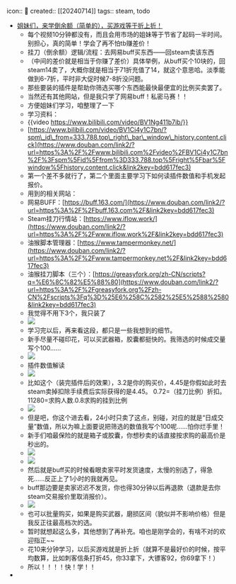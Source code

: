icon:: 📝
created:: [[20240714]]
tags:: steam, todo

- [姐妹们，来学倒余额（简单的），买游戏等于折上折！](https://www.douban.com/note/857073352)
  - 每个视频10分钟都没有，而且会用市场的姐妹等于节省了起码一半时间。别担心，真的简单！学会了再不怕tb赚差价！
  - 挂刀（倒余额）逻辑/流程：去网易buff买东西——回steam卖该东西
  - （中间的差价就是相当于你赚了差价）具体举例，从buff买个10块的，回steam14卖了，大概你就是相当于71折充值了14，就这个意思哈。淡季能做到6-7折，平时非大促时候7-8折没问题。
  - 那些要装的插件是帮助你筛选买哪个东西能最快最便宜的比例买卖罢了。
  - 当然还有其他网站，但是我只学了网易buff！私密马赛！！
  - 方便姐妹们学习，咱整理了一下
  - 学习资料：
  - {{video https://www.bilibili.com/video/BV1Ng411b7ib/}}
  - [https://www.bilibili.com/video/BV1Ci4y1C7bn/?spm\_id\_from=333.788.top\_right\_bar\_window\_history.content.click](https://www.douban.com/link2/?url=https%3A%2F%2Fwww.bilibili.com%2Fvideo%2FBV1Ci4y1C7bn%2F%3Fspm%5Fid%5Ffrom%3D333.788.top%5Fright%5Fbar%5Fwindow%5Fhistory.content.click&link2key=bdd617fec3)
  - 第一个差不多就行了，第二个里面主要学习下如何读插件数值和手机发起报价。
  - 用到的相关网站：
  - 网易BUFF：[https://buff.163.com/](https://www.douban.com/link2/?url=https%3A%2F%2Fbuff.163.com%2F&link2key=bdd617fec3)
  - Steam挂刀行情站：[https://www.iflow.work/](https://www.douban.com/link2/?url=https%3A%2F%2Fwww.iflow.work%2F&link2key=bdd617fec3)
  - 油猴脚本管理器：[https://www.tampermonkey.net/](https://www.douban.com/link2/?url=https%3A%2F%2Fwww.tampermonkey.net%2F&link2key=bdd617fec3)
  - 油猴挂刀脚本（三个）：[https://greasyfork.org/zh-CN/scripts?q=%E6%8C%82%E5%88%80](https://www.douban.com/link2/?url=https%3A%2F%2Fgreasyfork.org%2Fzh-CN%2Fscripts%3Fq%3D%25E6%258C%2582%25E5%2588%2580&link2key=bdd617fec3)
  - 我觉得不用下3个，我只装了
  - ![](https://img9.doubanio.com/view/note/l/public/p96297864.jpg)
  - 学习完以后，再来看这段，都只是一些我想到的细节。
  - 新手尽量不碰印花，可以买武器箱，胶囊都挺快的。我筛选的时候成交量写个100……
  - ![](https://img1.doubanio.com/view/note/l/public/p96297960.jpg)
  - 插件数值解读
  - ![](https://img9.doubanio.com/view/note/l/public/p96298015.jpg)
  - 比如这个（装完插件后的效果），3.2是你的购买价，4.45是你假如此时去steam卖掉扣除手续费后实际获得的是4.45。 0.72=（挂刀比例）折扣。11280=求购人数.0.8求购的挂到比例
  - ![](https://img1.doubanio.com/view/note/l/public/p96298639.jpg)
  - 但是吧，你这个进去看，24小时只卖了这点，别碰，对应的就是“日成交量”数值，所以为嘛上面要说把筛选的数值我写个100呢……怕你烂手里！
  - 新手们咱最保险的就是箱子或胶囊，你想秒卖的话直接按求购的最高价是秒出的。
  - ![](https://img3.doubanio.com/view/note/l/public/p96298122.jpg)
  - ![](https://img1.doubanio.com/view/note/l/public/p96298170.jpg)
  - 然后就是buff买的时候看眼卖家平时发货速度，太慢的别选了，得急死……反正上了1小时的我就再见。
  - buff那边要是卖家迟迟不发货，你也得30分钟以后再退款（退款是去你steam交易报价里取消报价）。
  - ![](https://img2.doubanio.com/view/note/l/public/p96298191.jpg)
  - 也可以批量购买，如果是购买武器，磨损区间（貌似并不影响价格）但是我反正往最高档次的选。
  - 暂时就想起这么多，其他想到了再补充。咱也是刚学会的，有啥不对的欢迎指正\~\~
  - 花10来分钟学习，以后买游戏就是折上折（就算不是最好价的时候，按平均数算，比如刺客信条打折45，你33拿下，大镖客92，你69拿下！）
  - 所以！！！！快！学！！
-